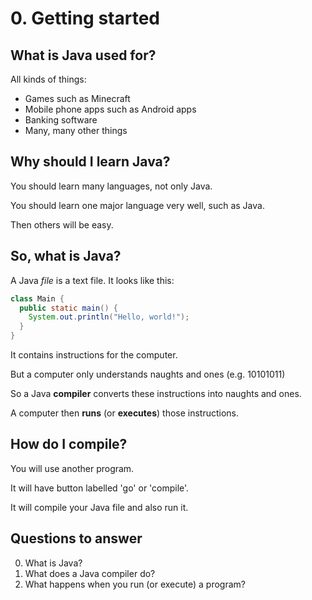 # 0. Getting started

## What is Java used for?

All kinds of things: 

* Games such as Minecraft
* Mobile phone apps such as Android apps
* Banking software
* Many, many other things

## Why should I learn Java?

You should learn many languages, not only Java.  

You should learn one major language very well, such as Java. 

Then others will be easy.

## So, what is Java?

A Java *file* is a text file. It looks like this:

```java
class Main {
  public static main() {
    System.out.println("Hello, world!");
  }
}
```

It contains instructions for the computer.

But a computer only understands naughts and ones (e.g. 10101011)

So a Java **compiler** converts these instructions into naughts and ones.

A computer then **runs** (or **executes**) those instructions.

## How do I compile?

You will use another program.

It will have button labelled 'go' or 'compile'.

It will compile your Java file and also run it. 

## Questions to answer ##

0. What is Java?
0. What does a Java compiler do?
0. What happens when you run (or execute) a program?
